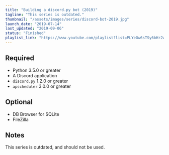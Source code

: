 ```yaml
---
title: "Building a discord.py bot (2019)"
tagline: "This series is outdated."
thumbnail: "/assets/images/series/discord-bot-2019.jpg"
launch_date: "2019-07-14"
last_updated: "2019-09-06"
status: "Finished"
playlist_link: "https://www.youtube.com/playlist?list=PLYeOw6sTSy6bHr2w8nOV0CpKskuOuU1XE"
---
```


## Required

* Python 3.5.0 or greater
* A Discord application
* `discord.py` 1.2.0 or greater
* `apscheduler` 3.0.0 or greater

## Optional

* DB Browser for SQLite
* FileZilla

## Notes

This series is outdated, and should not be used.
